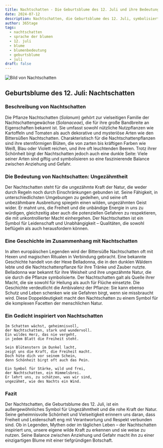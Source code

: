```yaml
---
title: Nachtschatten - Die Geburtsblume des 12. Juli und ihre Bedeutung
date: 2024-07-12
description: Nachtschatten, die Geburtsblume des 12. Juli, symbolisiert Ungezähmtheit. Erfahre mehr über ihre Geschichte, Bedeutung und Symbolik in der Sprache der Blumen.
author: 365tage
tags:
  - nachtschatten
  - sprache der blumen
  - 12. juli
  - blume
  - blumenbedeutung
  - geburtsblume
  - juli
draft: false
---
```


![Bild von Nachtschatten](https://cdn.pixabay.com/photo/2018/10/06/08/10/african-spiny-solanum-3727450_640.jpg#center)


## Geburtsblume des 12. Juli: Nachtschatten

### Beschreibung von Nachtschatten

Die Pflanze Nachtschatten (_Solanum_) gehört zur vielseitigen Familie der Nachtschattengewächse (_Solanaceae_), die für ihre große Bandbreite an Eigenschaften bekannt ist. Sie umfasst sowohl nützliche Nutzpflanzen wie Kartoffeln und Tomaten als auch dekorative und mysteriöse Arten wie den Bittersüßen Nachtschatten. Charakteristisch für die Nachtschattenpflanzen sind ihre sternförmigen Blüten, die von zarten bis kräftigen Farben wie Weiß, Blau oder Violett reichen, und ihre oft leuchtenden Beeren. Trotz ihrer Schönheit birgt der Nachtschatten jedoch auch eine dunkle Seite: Viele seiner Arten sind giftig und symbolisieren so eine faszinierende Balance zwischen Anziehung und Gefahr.

### Die Bedeutung von Nachtschatten: Ungezähmtheit

Der Nachtschatten steht für die ungezähmte Kraft der Natur, die weder durch Regeln noch durch Einschränkungen gebunden ist. Seine Fähigkeit, in unterschiedlichsten Umgebungen zu gedeihen, und seine oft unbezähmbare Ausbreitung spiegeln einen wilden, ungezähmten Geist wider. Er mahnt uns, die Freiheit und die unbändige Energie in uns zu würdigen, gleichzeitig aber auch die potenziellen Gefahren zu respektieren, die mit unkontrollierter Macht einhergehen. Der Nachtschatten ist ein Symbol für Leidenschaft und Unabhängigkeit – Qualitäten, die sowohl beflügeln als auch herausfordern können.

### Eine Geschichte im Zusammenhang mit Nachtschatten

In alten europäischen Legenden wird der Bittersüße Nachtschatten oft mit Hexen und magischen Ritualen in Verbindung gebracht. Eine bekannte Geschichte handelt von der Hexe Belladonna, die in den dunklen Wäldern lebte und die Nachtschattenpflanze für ihre Tränke und Zauber nutzte. Belladonna war bekannt für ihre Weisheit und ihre ungezähmte Natur, die sie durch die Pflanze symbolisierte. Der Nachtschatten galt als Quelle ihrer Macht, die sie sowohl für Heilung als auch für Flüche einsetzte. Die Geschichte verdeutlicht die Ambivalenz der Pflanze: Sie kann ebenso Schutz und Leben schenken wie sie Gefahren birgt, wenn sie missbraucht wird. Diese Doppeldeutigkeit macht den Nachtschatten zu einem Symbol für die komplexen Facetten der menschlichen Natur.

### Ein Gedicht inspiriert von Nachtschatten

```
Im Schatten wächst, geheimnisvoll,  
der Nachtschatten, stark und wundervoll.  
Ein wildes Herz, das nie vergeht,  
in jedem Blatt die Freiheit steht.  

Sein Blütenstern im Dunkel lacht,  
zeigt uns die Kraft, die Freiheit macht.  
Doch hüte dich vor seinem Schein,  
denn Schönheit birgt oft auch das Pein.  

Ein Symbol für Stärke, wild und frei,  
der Nachtschatten, ein Himmelsbrei.  
Er lehrt uns, zu schätzen, was wir sind,  
ungezähmt, wie des Nachts ein Wind.  
```

### Fazit

Der Nachtschatten, die Geburtsblume des 12. Juli, ist ein außergewöhnliches Symbol für Ungezähmtheit und die rohe Kraft der Natur. Seine geheimnisvolle Schönheit und Vielseitigkeit erinnern uns daran, dass Freiheit und Leidenschaft eng mit Verantwortung und Respekt verbunden sind. Ob in Legenden, Mythen oder im täglichen Leben – der Nachtschatten inspiriert uns, unsere eigene wilde Kraft zu erkennen und sie weise zu nutzen. Seine Balance zwischen Anziehung und Gefahr macht ihn zu einer einzigartigen Blume mit einer tiefgründigen Botschaft.